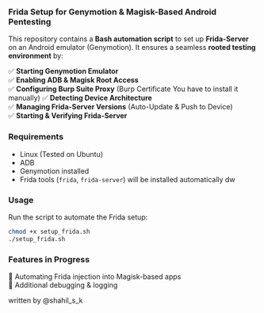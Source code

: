 ### **Frida Setup for Genymotion & Magisk-Based Android Pentesting**  
This repository contains a **Bash automation script** to set up **Frida-Server** on an Android emulator (Genymotion). It ensures a seamless **rooted testing environment** by:  

✅ **Starting Genymotion Emulator**  
✅ **Enabling ADB & Magisk Root Access**  
✅ **Configuring Burp Suite Proxy** 
(Burp Certificate You have to install it manually)
✅ **Detecting Device Architecture**  
✅ **Managing Frida-Server Versions** 
(Auto-Update & Push to Device)  
✅ **Starting & Verifying Frida-Server**  

### **Requirements**  
- Linux (Tested on Ubuntu)
- ADB  
- Genymotion installed  
- Frida tools (`frida`, `frida-server`)  will be installed automatically dw

### **Usage**  
Run the script to automate the Frida setup:  
```bash
chmod +x setup_frida.sh
./setup_frida.sh
```  

### **Features in Progress**   
🔹 Automating Frida injection into Magisk-based apps  
🔹 Additional debugging & logging  

written by @shahil_s_k
